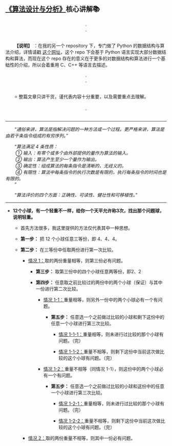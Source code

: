 ## [《算法设计与分析》](#welcome)核心讲解📚

<div align="center">
    .<br>.<br><br>
</div>

&emsp;&emsp;**【说明】** ：在我的另一个 repository 下，专门做了 Python 的数据结构与算法介绍，详情请戳 [这个网址](https://github.com/fmw666/Python/tree/master/step3-Algorithm)，这个 repo 下会基于 Python 语言实现大部分数据结构和算法，而现在这个 repo 存在的意义在于更多的对数据结构和算法进行一个基础性的介绍，所以会着重用 C、C++ 等语言去描述。

<div align="center">
    .<br>.<br><br>
</div>

&emsp;&emsp;⭐ 整篇文章只讲干货，谨代表内容十分重要，以及需要重点去理解。

<div align="center">
    .<br><br>
</div>

---

&emsp;&emsp;*“通俗来讲，算法是指解决问题的一种方法或一个过程。更严格来讲，算法是由若干条指令组成的有穷序列。”*

&emsp;&emsp;*“算法满足 4 条性质：<br>&emsp;&emsp; ① 输入：有零个或多个由外部提供的量作为算法的输入。<br>&emsp;&emsp; ② 输出：算法产生至少一个量作为输出。<br>&emsp;&emsp; ③ 确定性：组成算法的每条指令是清晰的，无歧义的。<br>&emsp;&emsp; ④ 有限性：算法中每条指令的执行次数是有限的，执行每条指令的时间也是有限的。<br>&emsp;&emsp;”*

&emsp;&emsp;*“算法评价的四个方面：正确性、可读性、健壮性和可移植性。”*

---

+ **12个小球，有一个轻重不一样，给你一个天平允许称3次，找出那个问题球，说明轻重。**

    + 首先方法很多，我这里提供的方法仅代表其中一种思想。

    + **第一步：** 把 12 个小球任意三等份，即 4、4、4。

    + **第二步：** 在三等份中任取两份进行第一次比较。

        + [情况 1：](#case1)取的两份重量相等，则第三份必有问题。

            + **第三步：** 取第三份中的四个小球任意两等份，即2、2 
            
            + **第四步：** 任意取之前比较过的两份中的两个小球（保证）与其中一份进行第二次比较。

                + [情况 1-1：](#case1-1)重量相等，则另外一份中的两个小球必有一个有问题。

                    + **第五步：** 任意选一个之前做过比较的小球和剩下这份中的任意一个小球进行第三次比较。

                        + [情况 1-1-1：](#case1-1-1)重量相等，则未进行过比较的那个小球有问题。（完）

                        + [情况 1-1-2：](#case1-1-2)重量不相等，则剩下这份中当前这次做比较的这个小球有问题。（完）

                + [情况 1-2：](#case1-2)重量不相等（同情况 1-1），则这份中的两个小球必有一个有问题。

                    + **第五步：** 任意选一个之前做过比较的小球和这份中的任意一个小球进行第三次比较。

                        + [情况 1-2-1：](#case1-2-1)重量相等，则未进行过比较的那个小球有问题。（完）

                        + [情况 1-2-2：](#case1-2-2)重量不相等，则剩下这份中当前这次做比较的这个小球有问题。（完）

        + [情况 2：](#case2)取的两份重量不相等，则其中一份必有问题。